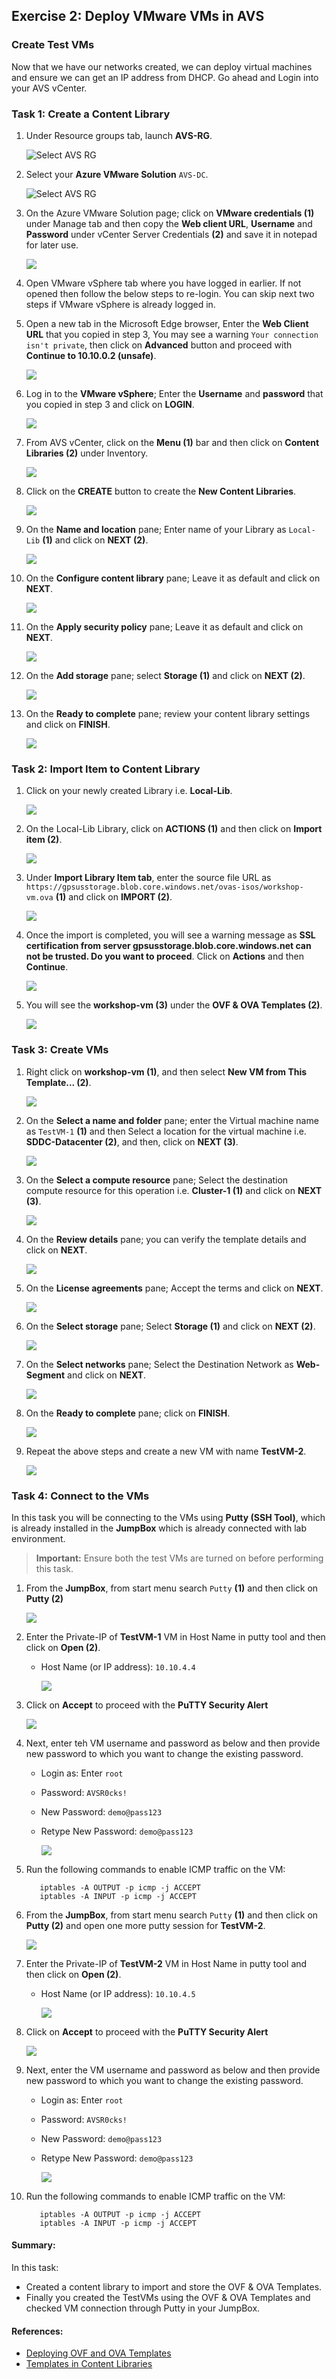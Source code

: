 ## Exercise 2: Deploy VMware VMs in AVS 

### Create Test VMs
Now that we have our networks created, we can deploy virtual machines and ensure we can get an IP address from DHCP. Go ahead and Login into your AVS vCenter.

### Task 1: Create a Content Library

1. Under Resource groups tab, launch **AVS-RG**.

   ![](../Images/select-avs-rg.jpg "Select AVS RG")

2. Select your **Azure VMware Solution** `AVS-DC`.

   ![](../Images/launch-avs-dc1.jpg "Select AVS RG")

3. On the Azure VMware Solution page; click on **VMware credentials (1)** under Manage tab and then copy the **Web client URL**, **Username** and **Password** under vCenter Server Credentials **(2)** and save it in notepad for later use.

   ![](../Images/3.2.jpg)

4. Open VMware vSphere tab where you have logged in earlier. If not opened then follow the below steps to re-login. You can skip next two steps if VMware vSphere is already logged in.

5. Open a new tab in the Microsoft Edge browser, Enter the **Web Client URL** that you copied in step 3, You may see a warning `Your connection isn't private`, then click on **Advanced** button and proceed with **Continue to 10.10.0.2 (unsafe)**. 

   ![](../Images/new3..2.jpg)

6. Log in to the **VMware vSphere**; Enter the **Username** and **password** that you copied in step 3 and click on **LOGIN**.

   ![](../Images/3.3.jpg)

7. From AVS vCenter, click on the **Menu (1)** bar and then click on **Content Libraries (2)** under Inventory.

   ![](../Images/3.4.jpg)

8. Click on the **CREATE** button to create the **New Content Libraries**.

   ![](../Images/new3.5.png)

9. On the **Name and location** pane; Enter name of your Library as `Local-Lib` **(1)** and click on **NEXT (2)**.

   ![](../Images/3.5.jpg)

10. On the **Configure content library** pane; Leave it as default and click on **NEXT**.

    ![](../Images/3.6.jpg)

11. On the **Apply security policy** pane; Leave it as default and click on **NEXT**.

    ![](../Images/3.7.jpg)

12. On the **Add storage** pane; select **Storage (1)** and click on **NEXT (2)**.

    ![](../Images/3.8.jpg)

13. On the **Ready to complete** pane; review your content library settings and click on **FINISH**.

    ![](../Images/3.9.jpg)
   
### Task 2: Import Item to Content Library 

1. Click on your newly created Library i.e. **Local-Lib**.

   ![](../Images/3.10.jpg)

2. On the Local-Lib Library, click on **ACTIONS (1)** and then click on **Import item (2)**.

   ![](../Images/3..11.jpg)

3. Under **Import Library Item tab**, enter the source file URL as `https://gpsusstorage.blob.core.windows.net/ovas-isos/workshop-vm.ova` **(1)** and click on **IMPORT (2)**.

   ![](../Images/3.12.jpg)

4. Once the import is completed, you will see a warning message as **SSL certification from server gpsusstorage.blob.core.windows.net can not be trusted. Do you want to proceed**. Click on **Actions** and then **Continue**.

   ![](../Images/3.13.jpg)

5. You will see the **workshop-vm (3)** under the **OVF & OVA Templates (2)**.

   ![](../Images/3.14.jpg)
   
### Task 3: Create VMs

1. Right click on **workshop-vm (1)**, and then select **New VM from This Template... (2)**.

   ![](../Images/3.15.jpg)

2. On the **Select a name and folder** pane; enter the Virtual machine name as `TestVM-1` **(1)** and then Select a location for the virtual machine i.e. **SDDC-Datacenter (2)**, and then, click on **NEXT (3)**.

   ![](../Images/TestVM-1.jpg)

3. On the **Select a compute resource** pane; Select the destination compute resource for this operation i.e. **Cluster-1 (1)** and click on **NEXT (3)**.

   ![](../Images/3.17.jpg)

4. On the **Review details** pane; you can verify the template details and click on **NEXT**.

   ![](../Images/3.18.jpg)

5. On the **License agreements** pane; Accept the terms and click on **NEXT**.

   ![](../Images/3.19.jpg)

6. On the **Select storage** pane; Select **Storage (1)** and click on **NEXT (2)**.

   ![](../Images/3.20.jpg)

7. On the **Select networks** pane; Select the Destination Network as **Web-Segment** and click on **NEXT**.

   ![](../Images/3.21.jpg)

8. On the **Ready to complete** pane; click on **FINISH**.

   ![](../Images/3.22.jpg)
   
9. Repeat the above steps and create a new VM with name **TestVM-2**.

   ![](../Images/TestVM-2.jpg)

### Task 4: Connect to the VMs

In this task you will be connecting to the VMs using **Putty (SSH Tool)**, which is already installed in the **JumpBox** which is already connected with lab environment.

   > **Important:** Ensure both the test VMs are turned on before performing this task.

1. From the **JumpBox**, from start menu search `Putty` **(1)** and then click on **Putty (2)**

   ![](../Images/search-putty-startmenu.jpg)
   
2. Enter the Private-IP of **TestVM-1** VM in Host Name in putty tool and then click on **Open (2)**.
   * Host Name (or IP address): `10.10.4.4`
    
     ![](../Images/enter-testvm1-ip.jpg)
     
3. Click on **Accept** to proceed with the **PuTTY Security Alert**

   ![](../Images/accept-putty-aleartvm1.jpg)
   
4. Next, enter teh VM username and password as below and then provide new password to which you want to change the existing password.

   * Login as: Enter `root`
   * Password: `AVSR0cks!`
   * New Password: `demo@pass123`
   * Retype New Password: `demo@pass123`

     ![](../Images/connect-and-reset-password-vm1.jpg)
 
5. Run the following commands to enable ICMP traffic on the VM:

    ```
       iptables -A OUTPUT -p icmp -j ACCEPT
       iptables -A INPUT -p icmp -j ACCEPT
    ```

6. From the **JumpBox**, from start menu search `Putty` **(1)** and then click on **Putty (2)** and open one more putty session for **TestVM-2**.

   ![](../Images/search-putty-startmenu.jpg)
   
7. Enter the Private-IP of **TestVM-2** VM in Host Name in putty tool and then click on **Open (2)**.
   * Host Name (or IP address): `10.10.4.5`
    
     ![](../Images/enter-testvm2-ip.jpg)
     
8. Click on **Accept** to proceed with the **PuTTY Security Alert**

   ![](../Images/accept-putty-aleartvm1.jpg)
   
9. Next, enter the VM username and password as below and then provide new password to which you want to change the existing password.

   * Login as: Enter `root`
   * Password: `AVSR0cks!`
   * New Password: `demo@pass123`
   * Retype New Password: `demo@pass123`

     ![](Images/connect-and-reset-password-vm2.jpg)
 
10. Run the following commands to enable ICMP traffic on the VM:

    ```
       iptables -A OUTPUT -p icmp -j ACCEPT
       iptables -A INPUT -p icmp -j ACCEPT
    ```
    
#### Summary:
In this task:
   * Created a content library to import and store the OVF & OVA Templates.
   * Finally you created the TestVMs using the OVF & OVA Templates and checked VM connection through Putty in your JumpBox.

#### References:
- [Deploying OVF and OVA Templates](https://docs.vmware.com/en/VMware-vSphere/7.0/com.vmware.vsphere.vm_admin.doc/GUID-AFEDC48B-C96F-4088-9C1F-4F0A30E965DE.html)
- [Templates in Content Libraries](https://docs.vmware.com/en/VMware-vSphere/7.0/com.vmware.vsphere.vm_admin.doc/GUID-F7BF0E6B-7C4F-4E46-8BBF-76229AEA7220.html)

